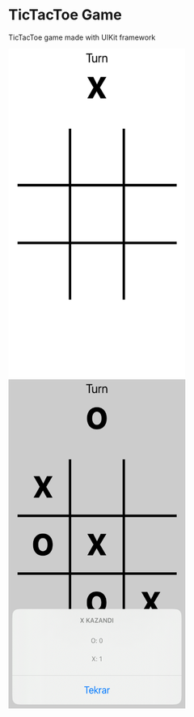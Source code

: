 # TicTacToe Game

TicTacToe game made with UIKit framework

<p>
  <img src="https://github.com/omerfarukercivan/TicTacToe/blob/main/xoxSS1.png" width="350" height="650">
  &nbsp&nbsp&nbsp
  <img src="https://github.com/omerfarukercivan/TicTacToe/blob/main/xoxSS2.png" width="350" height="650">
</p>

